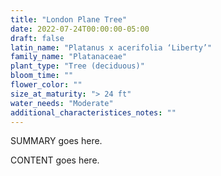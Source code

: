 ```yaml
---
title: "London Plane Tree"
date: 2022-07-24T00:00:00-05:00
draft: false
latin_name: "Platanus x acerifolia ‘Liberty’"
family_name: "Platanaceae"
plant_type: "Tree (deciduous)"
bloom_time: ""
flower_color: ""
size_at_maturity: "> 24 ft"
water_needs: "Moderate"
additional_characteristices_notes: ""
---
```


SUMMARY goes here.

<!--more-->

CONTENT goes here.